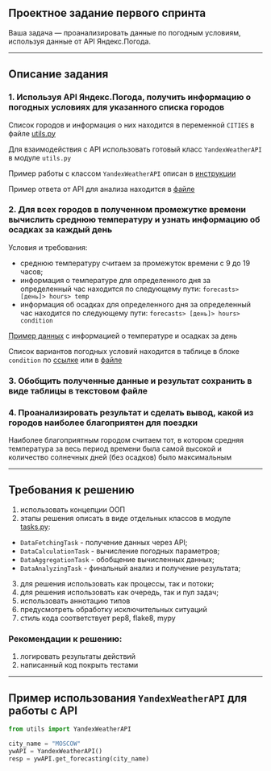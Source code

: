 ## Проектное задание первого спринта

Ваша задача — проанализировать данные по погодным условиям, используя данные от API Яндекс.Погода.


---
## Описание задания

### 1. Используя API Яндекс.Погода, получить информацию о погодных условиях для указанного списка городов

Список городов и информация о них находится в переменной `CITIES` в файле [utils.py](utils.py)

Для взаимодействия с API использовать готовый класс `YandexWeatherAPI` в модуле `utils.py`

Пример работы с классом `YandexWeatherAPI` описан в <a href="#apiusingexample">инструкции</a>

Пример ответа от API для анализа находится в [файле](examples/response.json)



### 2. Для всех городов в полученном промежутке времени вычислить среднюю температуру и узнать информацию об осадках за каждый день

Условия и требования:
- среднюю температуру считаем за промежуток времени с 9 до 19 часов;
- информация о температуре для определенного дня за определенный час находится по следующему пути: `forecasts> [день]> hours> temp`
- информация об осадках для определенного дня за определенный час находится по следующему пути: `forecasts> [день]> hours> condition`

[Пример данных](examples/response-day-info.png) с информацией о температуре и осадках за день

Список вариантов погодных условий находится в таблице в блоке `condition` по [ссылке](https://yandex.ru/dev/weather/doc/dg/concepts/forecast-test.html#resp-format__forecasts)
или в [файле](examples/conditions.txt)



### 3. Обобщить полученные данные и результат сохранить в виде таблицы в текстовом файле



### 4. Проанализировать результат и сделать вывод, какой из городов наиболее благоприятен для поездки

Наиболее благоприятным городом считаем тот, в котором средняя температура за весь период времени была самой высокой и количество солнечных дней (без осадков) было максимальным



---
## Требования к решению

1. использовать концепции ООП
2. этапы решения описать в виде отдельных классов в модуле [tasks.py](tasks.py):
  - `DataFetchingTask` - получение данных через API;
  - `DataCalculationTask` - вычисление погодных параметров;
  - `DataAggregationTask` - обобщение вычисленных данных;
  - `DataAnalyzingTask` - финальный анализ и получение результата; 
3. для решения использовать как процессы, так и потоки;
4. для решения использовать как очередь, так и пул задач;
5. использовать аннотацию типов
6. предусмотреть обработку исключительных ситуаций
7. стиль кода соответствует pep8, flake8, mypy


### Рекомендации к решению:
1. логировать результаты действий
2. написанный код покрыть тестами

---

<a name="apiusingexample"></a>

## Пример использования `YandexWeatherAPI` для работы с API

```python
from utils import YandexWeatherAPI

city_name = "MOSCOW"
ywAPI = YandexWeatherAPI()
resp = ywAPI.get_forecasting(city_name)
```
